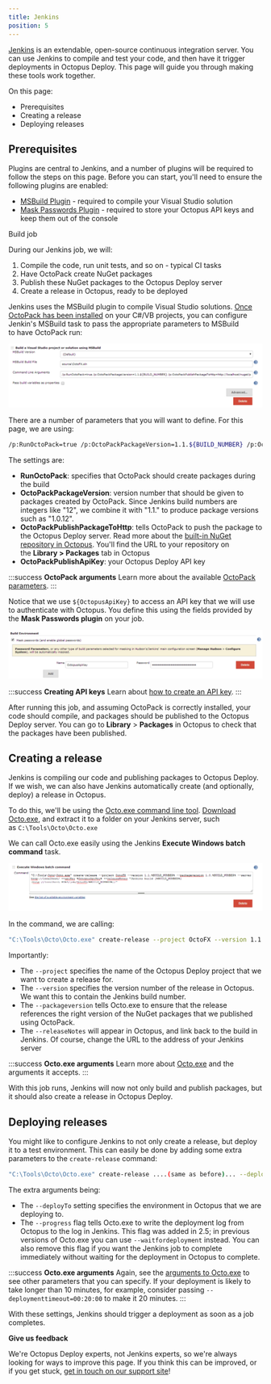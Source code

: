 ```yaml
---
title: Jenkins
position: 5
---
```



[Jenkins](http://jenkins-ci.org/) is an extendable, open-source continuous integration server. You can use Jenkins to compile and test your code, and then have it trigger deployments in Octopus Deploy. This page will guide you through making these tools work together.


On this page:


- Prerequisites
- Creating a release
- Deploying releases

## Prerequisites


Plugins are central to Jenkins, and a number of plugins will be required to follow the steps on this page. Before you can start, you'll need to ensure the following plugins are enabled:

- [MSBuild Plugin](http://wiki.jenkins-ci.org/display/JENKINS/MSBuild+Plugin) - required to compile your Visual Studio solution
- [Mask Passwords Plugin](https://wiki.jenkins-ci.org/display/JENKINS/Mask+Passwords+Plugin) - required to store your Octopus API keys and keep them out of the console



Build job


During our Jenkins job, we will:

1. Compile the code, run unit tests, and so on - typical CI tasks
2. Have OctoPack create NuGet packages
3. Publish these NuGet packages to the Octopus Deploy server
4. Create a release in Octopus, ready to be deployed



Jenkins uses the MSBuild plugin to compile Visual Studio solutions. [Once OctoPack has been installed](/docs/home/packaging-applications/nuget-packages/using-octopack.md) on your C#/VB projects, you can configure Jenkin's MSBuild task to pass the appropriate parameters to MSBuild to have OctoPack run:


![](/docs/images/3048162/3278145.png?effects=border-simple,blur-border)


There are a number of parameters that you will want to define. For this page, we are using:

```bash
/p:RunOctoPack=true /p:OctoPackPackageVersion=1.1.${BUILD_NUMBER} /p:OctoPackPublishPackageToHttp=http://localhost/nuget/packages /p:OctoPackPublishApiKey=${OctopusApiKey}
```


The settings are:

- **RunOctoPack**: specifies that OctoPack should create packages during the build
- **OctoPackPackageVersion**: version number that should be given to packages created by OctoPack. Since Jenkins build numbers are integers like "12", we combine it with "1.1." to produce package versions such as "1.0.12".
- **OctoPackPublishPackageToHttp**: tells OctoPack to push the package to the Octopus Deploy server. Read more about the [built-in NuGet repository in Octopus](/docs/home/packaging-applications/package-repositories.md). You'll find the URL to your repository on the **Library > Packages** tab in Octopus
- **OctoPackPublishApiKey**: your Octopus Deploy API key


:::success
**OctoPack arguments**
Learn more about the available [OctoPack parameters](/docs/home/packaging-applications/nuget-packages/using-octopack.md).
:::





Notice that we use `${OctopusApiKey}` to access an API key that we will use to authenticate with Octopus. You define this using the fields provided by the **Mask Passwords plugin** on your job.


![](/docs/images/3048162/3278146.png?effects=border-simple,blur-border)

:::success
**Creating API keys**
Learn about [how to create an API key](/docs/home/how-to/how-to-create-an-api-key.md).
:::


After running this job, and assuming OctoPack is correctly installed, your code should compile, and packages should be published to the Octopus Deploy server. You can go to **Library** > **Packages** in Octopus to check that the packages have been published.

## Creating a release


Jenkins is compiling our code and publishing packages to Octopus Deploy. If we wish, we can also have Jenkins automatically create (and optionally, deploy) a release in Octopus.


To do this, we'll be using the [Octo.exe command line tool](/docs/home/api-and-integration/octo.exe-command-line.md). [Download Octo.exe](https://octopus.com/downloads), and extract it to a folder on your Jenkins server, such as `C:\Tools\Octo\Octo.exe`


We can call Octo.exe easily using the Jenkins **Execute Windows batch** **command** task.


![](/docs/images/3048162/3278144.png?effects=border-simple,blur-border)


In the command, we are calling:

```bash
"C:\Tools\Octo\Octo.exe" create-release --project OctoFX --version 1.1.%BUILD_NUMBER% --packageversion 1.1.%BUILD_NUMBER% --server http://localhost/ --apiKey %OctopusApiKey% --releaseNotes "Jenkins build [%BUILD_NUMBER%](http://localhost:8054/job/OctoFX/%BUILD_NUMBER%)/"

```


Importantly:

- The `--project` specifies the name of the Octopus Deploy project that we want to create a release for.
- The `--version` specifies the version number of the release in Octopus. We want this to contain the Jenkins build number.
- The `--packageversion` tells Octo.exe to ensure that the release references the right version of the NuGet packages that we published using OctoPack.
- The `--releaseNotes` will appear in Octopus, and link back to the build in Jenkins. Of course, change the URL to the address of your Jenkins server


:::success
**Octo.exe arguments**
Learn more about [Octo.exe](/docs/home/api-and-integration/octo.exe-command-line.md) and the arguments it accepts.
:::


With this job runs, Jenkins will now not only build and publish packages, but it should also create a release in Octopus Deploy.

## Deploying releases


You might like to configure Jenkins to not only create a release, but deploy it to a test environment. This can easily be done by adding some extra parameters to the `create-release` command:

```bash
"C:\Tools\Octo\Octo.exe" create-release ....(same as before)... --deployto=Development --progress
```


The extra arguments being:

- The `--deployTo` setting specifies the environment in Octopus that we are deploying to.
- The `--progress` flag tells Octo.exe to write the deployment log from Octopus to the log in Jenkins. This flag was added in 2.5; in previous versions of Octo.exe you can use `--waitfordeployment` instead. You can also remove this flag if you want the Jenkins job to complete immediately without waiting for the deployment in Octopus to complete.


:::success
**Octo.exe arguments**
Again, see the [arguments to Octo.exe](/docs/home/api-and-integration/octo.exe-command-line.md) to see other parameters that you can specify. If your deployment is likely to take longer than 10 minutes, for example, consider passing `--deploymenttimeout=00:20:00` to make it 20 minutes.
:::


With these settings, Jenkins should trigger a deployment as soon as a job completes.

**Give us feedback**

We're Octopus Deploy experts, not Jenkins experts, so we're always looking for ways to improve this page. If you think this can be improved, or if you get stuck, [get in touch on our support site](https://octopus.com/support)!
